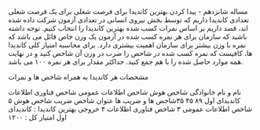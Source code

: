مساله شانزدهم - پیدا کردن بهترین کاندیدا برای فرصت شغلی
برای یک فرصت شغلی تعدادی کاندیدا داریم که توسط بخش نیروی انسانی در تعدادی آزمون شرکت داده شده اند، قصد داریم بر اساس نمرات کسب شده بهترین کاندیدا را انتخاب کنیم. توجه داشته باشید که سازمان برای هر نمره کسب شده در آزمون یک وزن خاص قائل می باشد که نمره با وزن بیشتر برای سازمان اهمیت بیشتری دارد. برای محاسبه امتیاز کلی کاندیدا ها، کافیست که نمره کسب شده در شاخص را ضرب در وزن آن شاخص کنید و در نهایت همه موارد حاصل شده را با هم جمع کنید. حداکثر مقدار برای هر نمره ۱۰۰ می باشد.

مشخصات هر کاندیدا به همراه شاخص ها و نمرات

نام و نام خانوادگی	شاخص هوش	شاخص اطلاعات عمومی	شاخص فناوری اطلاعات
کاندیدای اول	۸۹	۴۵	۳۵شاخص ها و ضریب ها
عنوان شاخص	ضریب
شاخص هوش	۵
شاخص اطلاعات عمومی	۳
شاخص فناوری اطلاعات	۴
خروجی
بهترین کاندیدا : کاندیدای اول
امتیاز کل : ۱۲۰۰